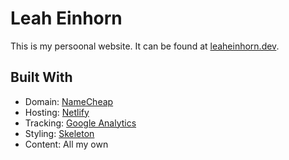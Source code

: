 # Leah Einhorn

This is my persoonal website. It can be found at [leaheinhorn.dev](https://leaheinhorn.dev).

## Built With

- Domain: [NameCheap](https://ap.www.namecheap.com/domains/domaincontrolpanel/leaheinhorn.dev/domain)
- Hosting: [Netlify](https://app.netlify.com/sites/leaheinhorn/settings/general)
- Tracking: [Google Analytics](https://analytics.google.com/analytics/web/#/p283553887/reports/reportinghub)
- Styling: [Skeleton](https://github.com/dhg/Skeleton)
- Content: All my own
